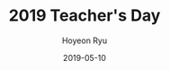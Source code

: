 ---
layout: memories-info  # FIXED! DO NOT CHANGE!
author: "Hoyeon Ryu"   # your name
title:  "2019 Teacher's Day"  # publication title
date:   2019-05-10  # date

params:
    gallery:
        - "gallery/image.png"  # first image will automatically be considered as a thumbnail
---